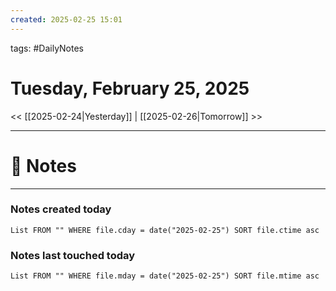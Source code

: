 ```yaml
---
created: 2025-02-25 15:01
---
```

tags: #DailyNotes

# Tuesday, February 25, 2025

<< [[2025-02-24|Yesterday]] | [[2025-02-26|Tomorrow]] >>

---
# 📝 Notes





---
### Notes created today
```dataview
List FROM "" WHERE file.cday = date("2025-02-25") SORT file.ctime asc
```

### Notes last touched today
```dataview
List FROM "" WHERE file.mday = date("2025-02-25") SORT file.mtime asc
```
